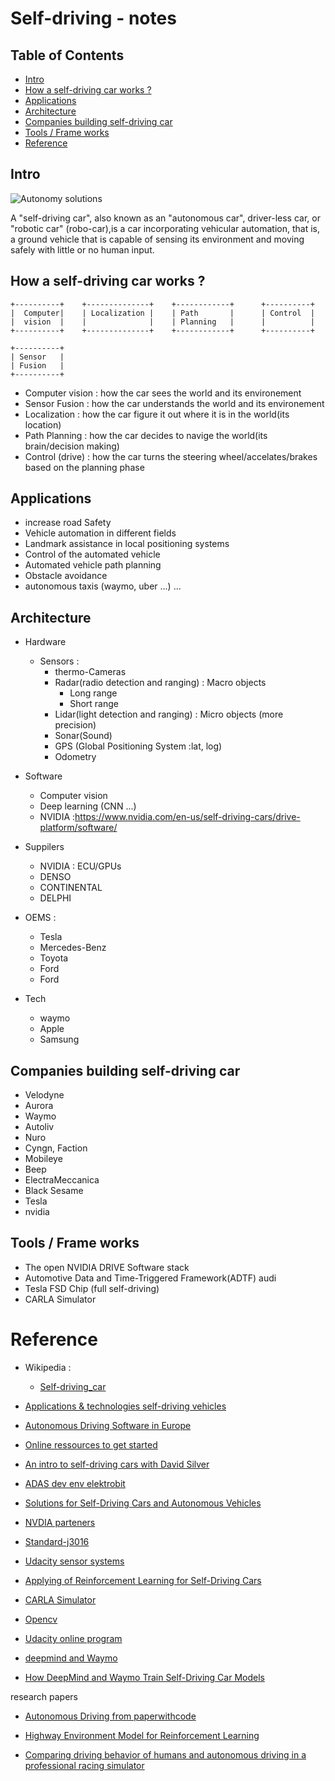 # Self-driving - notes

## Table of Contents

- [Intro](#intro)
- [How a self-driving car works ?](#how-a-self-driving-car-works-)
- [Applications](#applications)
- [Architecture](#architecture)
- [Companies building self-driving car](#companies-building-self-driving-car)
- [Tools / Frame works](#tools--frame-works)
- [Reference](#reference)


## Intro

![Autonomy solutions](http://ww1.prweb.com/prfiles/2016/06/08/13472308/Source_Vision_Systems_Intelligence_Infographic.JPG) 

A "self-driving car", also known as an "autonomous car", driver-less car, or "robotic car" (robo-car),is a car incorporating vehicular automation, 
that is, a ground vehicle that is capable of sensing its environment and moving safely with little or no human input.

## How a self-driving car works ?

    +----------+    +--------------+    +------------+      +----------+
    |  Computer|    | Localization |    | Path  	 |      | Control  |
    |  vision  |    |		       |    | Planning	 |      |		   |
    +----------+    +--------------+    +------------+      +----------+

    +----------+
    | Sensor   |
    | Fusion   |
    +----------+

- Computer vision : how the car sees the world and its environement
- Sensor Fusion : how the car understands the world and its environement
- Localization : how the car figure it out where it is in the world(its location)
- Path Planning : how the car decides to navige the world(its brain/decision making)
- Control (drive) : how the car turns the steering wheel/accelates/brakes based on the planning phase


## Applications
- increase road Safety 
- Vehicle automation in different fields
- Landmark assistance in local positioning systems
- Control of the automated vehicle
- Automated vehicle path planning
- Obstacle avoidance
- autonomous taxis (waymo, uber ...)
...


## Architecture 
- Hardware
    - Sensors : 
        - thermo-Cameras
        - Radar(radio detection and ranging) : Macro objects
            - Long range
            - Short range 
        - Lidar(light detection and ranging) : Micro objects (more precision)
        - Sonar(Sound) 
        - GPS (Global Positioning System :lat, log)
        - Odometry

- Software
  - Computer vision
  - Deep learning (CNN ...)
  - NVIDIA :https://www.nvidia.com/en-us/self-driving-cars/drive-platform/software/

- Suppilers 
  - NVIDIA : ECU/GPUs
  - DENSO 
  - CONTINENTAL
  - DELPHI

- OEMS : 
  - Tesla 
  - Mercedes-Benz
  - Toyota
  - Ford 
  - Ford 


- Tech
  - waymo 
  - Apple 
  - Samsung 


## Companies building self-driving car

- Velodyne
- Aurora
- Waymo
- Autoliv
- Nuro
- Cyngn, Faction
- Mobileye
- Beep
- ElectraMeccanica
- Black Sesame
- Tesla
- nvidia


## Tools / Frame works 
- The open NVIDIA DRIVE Software stack
- Automotive Data and Time-Triggered Framework(ADTF) audi 
- Tesla FSD Chip (full self-driving)
- CARLA Simulator


# Reference

- Wikipedia : 
  - [Self-driving_car](https://en.wikipedia.org/wiki/Self-driving_car)

- [Applications & technologies self-driving vehicles](http://www.freelancerobotics.com.au/technological-articles/overview-techniques-applications-autonomous-vehicles/)

- [Autonomous Driving Software in Europe](https://sourceforge.net/software/autonomous-driving/europe/)

- [Online ressources to get started](https://analyticsindiamag.com/top-8-online-resources-to-get-started-with-self-driving-vehicles-in-2021/)

- [An intro to self-driving cars with David Silver](https://www.youtube.com/watch?v=lz8nrj44ifk)

- [ADAS dev env elektrobit](https://www.elektrobit.com/products/automated-driving/eb-assist/adtf/)

- [Solutions for Self-Driving Cars and Autonomous Vehicles](https://www.nvidia.com/en-us/self-driving-cars/)

- [NVDIA parteners](https://www.nvidia.com/en-us/self-driving-cars/partners/)

- [Standard-j3016](https://www.sae.org/blog/sae-j3016-update)

- [Udacity sensor systems](https://www.udacity.com/blog/2021/03/how-self-driving-cars-work-sensor-systems.html)

- [Applying of Reinforcement Learning for Self-Driving Cars](https://towardsdatascience.com/applying-of-reinforcement-learning-for-self-driving-cars-8fd87b255b81)

- [CARLA Simulator](https://carla.org/) 

- [Opencv](https://www.youtube.com/channel/UC1llP9ekCwt8nEJzMJBQekg)

- [Udacity online program](https://www.youtube.com/watch?v=ICKBWIkfeJ8&list=PLAwxTw4SYaPkQXg8TkVdIvYv4HfLG7SiH)

- [deepmind and Waymo](https://www.deepmind.com/blog/how-evolutionary-selection-can-train-more-capable-self-driving-cars)

- [How DeepMind and Waymo Train Self-Driving Car Models](https://medium.com/dataseries/how-deepmind-and-waymo-train-self-driving-car-models-bad071a4f64f)

research papers

- [Autonomous Driving from paperwithcode](https://paperswithcode.com/task/autonomous-driving)

- [Highway Environment Model for Reinforcement Learning](https://www.sciencedirect.com/science/article/pii/S2405896318333032)

- [Comparing driving behavior of humans and autonomous driving in a professional racing simulator](https://www.ncbi.nlm.nih.gov/pmc/articles/PMC7857611/pdf/pone.0245320.pdf)
